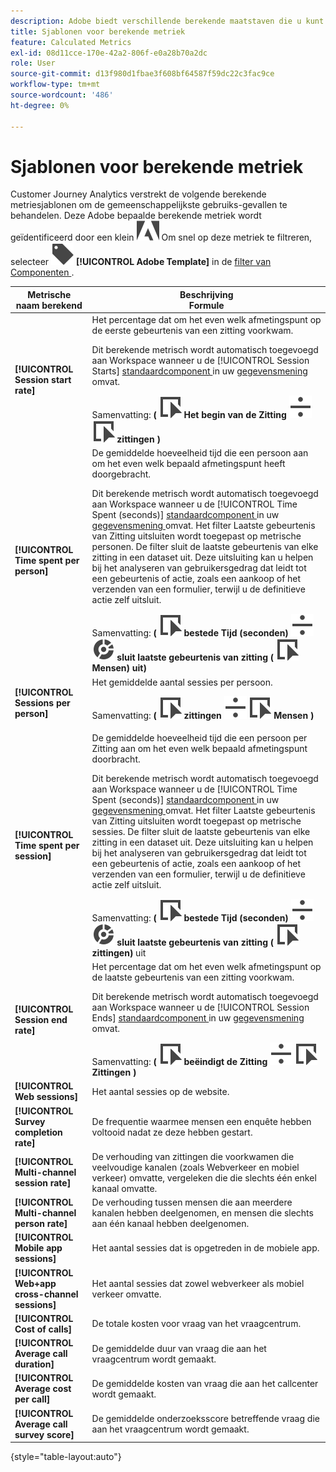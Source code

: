 ```yaml
---
description: Adobe biedt verschillende berekende maatstaven die u kunt gebruiken. Deze pagina bevat een overzicht van die metingen en het gebruik waarvoor ze zijn bedoeld.
title: Sjablonen voor berekende metriek
feature: Calculated Metrics
exl-id: 08d11cce-170e-42a2-806f-e0a28b70a2dc
role: User
source-git-commit: d13f980d1fbae3f608bf64587f59dc22c3fac9ce
workflow-type: tm+mt
source-wordcount: '486'
ht-degree: 0%

---
```


# Sjablonen voor berekende metriek

Customer Journey Analytics verstrekt de volgende berekende metriesjablonen om de gemeenschappelijkste gebruiks-gevallen te behandelen. Deze Adobe bepaalde berekende metriek wordt geïdentificeerd door een klein ![ 1} embleem AdobeLogoSmall {. ](/help/assets/icons/AdobeLogoSmall.svg) Om snel op deze metriek te filtreren, selecteer ![ Etiket ](/help/assets/icons/Label.svg) **[!UICONTROL Adobe Template]** in de [ filter van Componenten ](/help/components/overview.md#filter).

| Metrische naam berekend | Beschrijving <br/> Formule |
|---------|----------|
| **[!UICONTROL Session start rate]** | Het percentage dat om het even welk afmetingspunt op de eerste gebeurtenis van een zitting voorkwam.<p>Dit berekende metrisch wordt automatisch toegevoegd aan Workspace wanneer u de [!UICONTROL Session Starts] [ standaardcomponent ](/help/data-views/component-reference.md) in uw [ gegevensmening ](/help/data-views/create-dataview.md) omvat.</p>Samenvatting: **(** ![ Gebeurtenis ](/help/assets/icons/Event.svg) **Het begin van de Zitting** ![ verdeelt ](/help/assets/icons/Divide.svg) ![ Gebeurtenis ](/help/assets/icons/Event.svg) **zittingen** **)** |
| **[!UICONTROL Time spent per person]** | De gemiddelde hoeveelheid tijd die een persoon aan om het even welk bepaald afmetingspunt heeft doorgebracht.<p>Dit berekende metrisch wordt automatisch toegevoegd aan Workspace wanneer u de [!UICONTROL Time Spent (seconds)] [ standaardcomponent ](/help/data-views/component-reference.md) in uw [ gegevensmening ](/help/data-views/create-dataview.md) omvat. Het filter Laatste gebeurtenis van Zitting uitsluiten wordt toegepast op metrische personen. De filter sluit de laatste gebeurtenis van elke zitting in een dataset uit. Deze uitsluiting kan u helpen bij het analyseren van gebruikersgedrag dat leidt tot een gebeurtenis of actie, zoals een aankoop of het verzenden van een formulier, terwijl u de definitieve actie zelf uitsluit.</p>Samenvatting: **(** ![ Gebeurtenis ](/help/assets/icons/Event.svg) **bestede Tijd (seconden)** ![ verdeelt ](/help/assets/icons/Divide.svg) ![ Segmentatie ](/help/assets/icons/Segmentation.svg) **sluit laatste gebeurtenis van zitting (** ![ Gebeurtenis ](/help/assets/icons/Event.svg) **Mensen) uit)** |
| **[!UICONTROL Sessions per person]** | Het gemiddelde aantal sessies per persoon.<p>Samenvatting: **(** ![ Gebeurtenis ](/help/assets/icons/Event.svg) **zittingen** ![ verdelen ](/help/assets/icons/Divide.svg) ![ Gebeurtenis ](/help/assets/icons/Event.svg) **Mensen** **)** |
| **[!UICONTROL Time spent per session]** | De gemiddelde hoeveelheid tijd die een persoon per Zitting aan om het even welk bepaald afmetingspunt doorbracht.<p>Dit berekende metrisch wordt automatisch toegevoegd aan Workspace wanneer u de [!UICONTROL Time Spent (seconds)] [ standaardcomponent ](/help/data-views/component-reference.md) in uw [ gegevensmening ](/help/data-views/create-dataview.md) omvat. Het filter Laatste gebeurtenis van Zitting uitsluiten wordt toegepast op metrische sessies. De filter sluit de laatste gebeurtenis van elke zitting in een dataset uit. Deze uitsluiting kan u helpen bij het analyseren van gebruikersgedrag dat leidt tot een gebeurtenis of actie, zoals een aankoop of het verzenden van een formulier, terwijl u de definitieve actie zelf uitsluit.</p>Samenvatting: **(** ![ Gebeurtenis ](/help/assets/icons/Event.svg) **bestede Tijd (seconden)** ![ verdeelt ](/help/assets/icons/Divide.svg) ![ Segmentatie ](/help/assets/icons/Segmentation.svg) **sluit laatste gebeurtenis van zitting (** ![ Gebeurtenis ](/help/assets/icons/Event.svg) **zittingen)** uit |
| **[!UICONTROL Session end rate]** | Het percentage dat om het even welk afmetingspunt op de laatste gebeurtenis van een zitting voorkwam. <p>Dit berekende metrisch wordt automatisch toegevoegd aan Workspace wanneer u de [!UICONTROL Session Ends] [ standaardcomponent ](/help/data-views/component-reference.md) in uw [ gegevensmening ](/help/data-views/create-dataview.md) omvat.</p>Samenvatting: **(** ![ Gebeurtenis ](/help/assets/icons/Event.svg) **beëindigt de Zitting** ![ verdeel ](/help/assets/icons/Divide.svg) ![ Gebeurtenis ](/help/assets/icons/Event.svg) **Zittingen** **)** |
| **[!UICONTROL Web sessions]** | Het aantal sessies op de website. |
| **[!UICONTROL Survey completion rate]** | De frequentie waarmee mensen een enquête hebben voltooid nadat ze deze hebben gestart. |
| **[!UICONTROL Multi-channel session rate]** | De verhouding van zittingen die voorkwamen die veelvoudige kanalen (zoals Webverkeer en mobiel verkeer) omvatte, vergeleken die die slechts één enkel kanaal omvatte. |
| **[!UICONTROL Multi-channel person rate]** | De verhouding tussen mensen die aan meerdere kanalen hebben deelgenomen, en mensen die slechts aan één kanaal hebben deelgenomen. |
| **[!UICONTROL Mobile app sessions]** | Het aantal sessies dat is opgetreden in de mobiele app. |
| **[!UICONTROL Web+app cross-channel sessions]** | Het aantal sessies dat zowel webverkeer als mobiel verkeer omvatte. |
| **[!UICONTROL Cost of calls]** | De totale kosten voor vraag van het vraagcentrum. <!-- <p>Summary: Call length</p> --> |
| **[!UICONTROL Average call duration]** | De gemiddelde duur van vraag die aan het vraagcentrum wordt gemaakt. |
| **[!UICONTROL Average cost per call]** | De gemiddelde kosten van vraag die aan het callcenter wordt gemaakt. |
| **[!UICONTROL Average call survey score]** | De gemiddelde onderzoeksscore betreffende vraag die aan het vraagcentrum wordt gemaakt. |

{style="table-layout:auto"}
